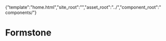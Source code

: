 {"template":"home.html","site_root":"","asset_root":"../","component_root":"components/"}

# Formstone